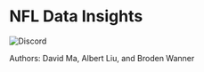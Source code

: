 # NFL Data Insights

![Discord](https://img.shields.io/discord/760718647785685002)

Authors: David Ma, Albert Liu, and Broden Wanner
